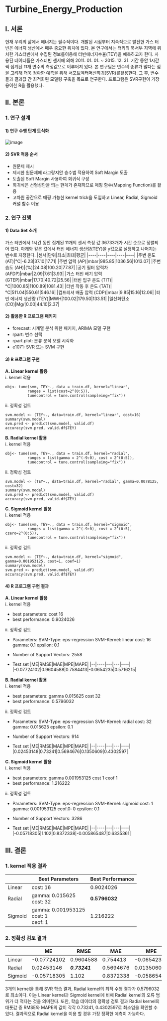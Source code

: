 # Turbine_Energy_Production

## Ⅰ. 서론
현재 우리의 삶에서 에너지는 필수적이다. 개발된 시점부터 지속적으로 발전한 가스 터빈은 에너지 생산에서 매우 중요한 위치에 있다. 본 연구에서는 터키의 북서부 지역에 위치한 가스터빈에서 수집된 정보를이용해 터빈에너지수율(TEY)을 예측하고자 한다. 사용된 데이터들은 가스터빈 센서에 의해 2011. 01. 01. ~ 2015. 12. 31. 기간 동안 1시간 씩 집계된 11개 변수의 측정값으로 이루어져 있다. 본 연구팀은 변수의 종류가 많다는 점을 고려해 더욱 정확한 예측을 위해 서포트벡터머신회귀(SVR)를활용한다. 그 후, 변수들과 결과값 간 최적화된 모델링 구축을 목표로 연구한다. 프로그램은 SVR구현이 가장 용이한 R을 활용했다.

## Ⅱ. 본론
### 1. 연구 설계
#### 1) 연구 수행 단계 도식화
![image](https://user-images.githubusercontent.com/76719920/130251785-ea357aae-dcbd-42b5-a7fd-6342dad65fc2.png)

#### 2) SVR 적용 순서
- 원문제 제시
- 제시한 원문제에 라그랑지안 승수법 적용하여 Soft Margin 도출
- 도출된 Soft Margin 사용하여 회귀식 구성
- 회귀식은 선형성만을 띄는 한계가 존재하므로 매핑 함수(Mapping Function)를 활용
- 고차원 공간으로 매핑 가능한 kernel trick을 도입하고 Linear, Radial, Sigmoid 커널 함수 이용


### 2. 연구 진행
#### 1) Data Set 소개
가스 터빈에서 1시간 동안 집계된 11개의 센서 측정 값 36733개가 시간 순으로 정렬되어 있다. 아래와 같은 값에서 터빈 에너지 생산량(TEY)을 y값으로 설정하고 나머지는 변수로 지정한다.
|센서|단위|최소|최대|평균|
|----|----|----|----|----|
|주변 온도 (AT)|℃|-6.23|37.10|17.71|
|주변 압력 (AP)|mbar|985.85|1036.56|1013.07|
|주변 습도 (AH)|(%)|24.08|100.20|77.87|
|공기 필터 압력차 (AFDP)|mbar|2.09|7.61|3.93|
|가스 터빈 배기 압력 (GTEP)|mbar|17.70|40.72|25.56|
|터빈 입구 온도 (TIT)|°C|1000.85|1100.89|1081.43|
|터빈 작동 후 온도 (TAT)|°C|511.04|550.61|546.16|
|컴프레셔 배출 압력 (CDP)|mbar|9.85|15.16|12.06|
|터빈 에너지 생산량 (TEY)|MWH|100.02|179.50|133.51|
|일산화탄소 (CO)|Mg/|0.00|44.10|2.37|


#### 2) 활용한 R 프로그램 패키지
- forecast: 시계열 분석 위한 패키지, ARIMA 모델 구현
- rpart: 변수 선택
- rpart.plot: 분류 분석 모델 시각화
- e1071: SVR 또는 SVM 구현

#### 3) R 프로그램 구현
**A. Linear kernel 활용**
<br>
ⅰ. kernel 적용
```
obj<- tune(svm, TEY~., data = train.df, kernel="linear", 
          ranges = list(cost=2^(0:5)),
          tunecontrol = tune.control(sampleing="fix"))
```
ⅱ. 정확성 검토
```
svm.model <- (TEY~., data=train.df, kernel="linear", cost=16)
summary(svm.model)
svm.pred <- predict(svm.model, valid.df)
accuracy(svm.pred, valid.df$TEY)
```

**B. Radial kernel 활용**
<br>
ⅰ. kernel 적용
```
obj<- tune(svm, TEY~., data = train.df, kernel="radial",
          ranges = list(gamma = 2^(-9:0), cost = 2^(0:5)),
          tunecontrol = tune.control(sampleing="fix"))
```
ⅱ. 정확성 검토
```
svm.model <- (TEY~., data=train.df, kernel="radial", gamma=0.0078125, cost=32)
summary(svm.model)
svm.pred <- predict(svm.model, valid.df)
accuracy(svm.pred, valid.df$TEY)
```

**C. Sigmoid kernel 활용**
<br>
ⅰ. kernel 적용
```
obj<- tune(svm, TEY~., data = train.df, kernel="sigmoid",
          ranges = list(gamma = 2^(-9:0), cost = 2^(0:5), czero=2^(0:5)),
          tunecontrol = tune.control(sampleing="fix"))
```
ⅱ. 정확성 검토
```
svm.model <- (TEY~., data=train.df, kernel="sigmoid", gamma=0.001953125, cost=1, coef=1)
summary(svm.model)
svm.pred <- predict(svm.model, valid.df)
accuracy(svm.pred, valid.df$TEY)
```


#### 4) R 프로그램 구현 결과

**A. Linear kernel 활용**
<br>
ⅰ. kernel 적용
- best parameters: cost 16
- best performance: 0.9024026

ⅱ. 정확성 검토
- Parameters: 
  SVM-Type: eps-regression
  SVM-Kernel: linear
  cost: 16
  gamma: 0.1
  epsilon: 0.1
  
- Number of Support Vectors: 2558
- Test set
  |ME|RMSE|MAE|MPE|MAPE|
  |--|----|---|---|----|
  |-0.07724102|0.9604588|0.7584413|-0.0654235|0.5716215|


**B. Radial kernel 활용**
<br>
ⅰ. kernel 적용
- best parameters: gamma 0.015625  cost 32
- best performance: 0.5796032

ⅱ. 정확성 검토
- Parameters: 
  SVM-Type: eps-regression
  SVM-Kernel: radial
  cost: 32
  gamma: 0.015625
  epsilon: 0.1
  
- Number of Support Vectors: 914
- Test set
  |ME|RMSE|MAE|MPE|MAPE|
  |--|----|---|---|----|
  |0.02453148|0.73241|0.5694676|0.1350609|0.4302597|
  
  
 **C. Sigmoid kernel 활용**
  <br>
ⅰ. kernel 적용
- best parameters: gamma 0.001953125  cost 1  ceof 1
- best performance: 1.216222

ⅱ. 정확성 검토
- Parameters: 
  SVM-Type: eps-regression
  SVM-Kernel: sigmoid
  cost: 1
  gamma: 0.001953125
  ceof.0: 0
  epsilon: 0.1
  
- Number of Support Vectors: 3286
- Test set
  |ME|RMSE|MAE|MPE|MAPE|
  |--|----|---|---|----|
  |-0.05718305|1.102|0.8372338|-0.005865487|0.6335361|
  
  
  
## Ⅲ. 결론
### 1. kernel 적용 결과
||Best Parameters|Best Performance|
|-|--------------|----------------|
|Linear|cost: 16|0.9024026|
|Radial|gamma: 0.015625 <br> cost: 32| **0.5796032**|
|Sigmoid|gamma: 0.001953125 <br> cost: 1 <br> ceof: 1|1.216222|
  
### 2. 정확성 검토 결과
||ME|RMSE|MAE|MPE|MAPE|
|-|--|---|---|---|----|
|Linear|-0.07724102|0.9604588|0.754413|-0.0654235|0.5716215|
|Radial|0.02453146|**_0.73241_**|0.5694676|0.01350609|**_0.4302597_**|
|Sigmoid|-0.05718305|1.102|0.8372338|-0.05865487|0.6335361|

3개의 kernel을 통해 SVR 학습 결과, Radial kernel의 최적 수행 결과가 0.5796032로 최소이다. 이는 Linear kernel과 Sigmoid kernel에 비해 Radial kernel의 오류 범위가 더 적다는 것을 의미한다. 또한, 학습 데이터의 정확성 검토 결과 Radial kernel의 대푯값 중 RMSE와 MAPE의 값이 각각 0.73241, 0.4302597로 최소임을 확인할 수 있다. 결과적으로 Radial kernel을 이용 할 경우 가장 정확한 예측이 가능하다.

  
  
  

